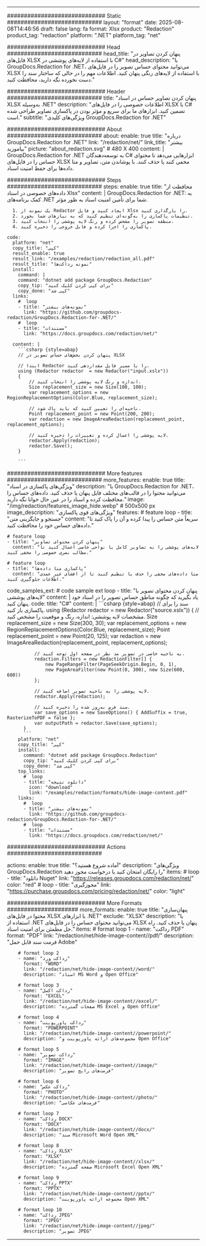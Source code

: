 
---
############################# Static ############################
layout: "format"
date:  2025-08-08T14:46:56
draft: false
lang: fa
format: Xlsx
product: "Redaction"
product_tag: "redaction"
platform: ".NET"
platform_tag: "net"

############################# Head ############################
head_title: "پنهان کردن تصاویر در فایل‌های XLSX با استفاده از لایه‌های پوششی در C#"
head_description: "با GroupDocs.Redaction for .NET، می‌توانید محتوای حساس تصویر را در فایل‌های XLSX با استفاده از لایه‌های رنگی پنهان کنید. اطلاعات مهم را در حالی که ساختار سند را دست نخورده نگه دارید، محافظت کنید."

############################# Header ############################
title: "پنهان کردن تصاویر حساس در اسناد XLSX به‌وسیله .NET" 
description: "اطلاعات خصوصی را در فایل‌های XLSX با C# تضمین کنید. ابزارهای ما برای سریع و مؤثر بودن در پاکسازی تصاویر طراحی شده است."
subtitle: "ویژگی‌های کلیدی GroupDocs.Redaction for .NET" 

############################# About ############################
about:
    enable: true
    title: "درباره GroupDocs.Redaction for .NET"
    link: "/redaction/net/"
    link_title: "بیشتر بیاموزید"
    picture: "about_redaction.svg" # 480 X 400
    content: |
       GroupDocs.Redaction for .NET به توسعه‌دهندگان C# ابزارهایی می‌دهد تا محتوای حساس را در فایل‌های XLSX مخفی کنند یا حذف کنند. با پوشاندن متن، تصاویر و متا داده‌ها برای حفظ امنیت اسناد.

############################# Steps ############################
steps:
    enable: true
    title: "محافظت از داده‌های خصوصی در اسناد Xlsx"
    content: |
      GroupDocs.Redaction for .NET: به کمک برنامه‌های .NET شما برای تأمین امنیت اسناد به طور مؤثر.
      
      1. یک نمونه از Redactor ایجاد کنید و فایل Xlsx را بارگذاری کنید.
      2. تنظیمات پاکسازی را به‌گونه‌ای تنظیم کنید که به نیازهای شما بخورد.
      3. منطقه تصویر را مشخص کرده و رنگ لایه پوششی را انتخاب کنید.
      4. پاکسازی را اجرا کرده و فایل خروجی را ذخیره کنید.
   
    code:
      platform: "net"
      copy_title: "کپی"
      result_enable: true
      result_link: "/examples/redaction/redaction_all.pdf"
      result_title: "نمونه رداکت‌ها"
      install:
        command: |
        command: "dotnet add package GroupDocs.Redaction"
        copy_tip: "برای کپی کردن کلیک کنید"
        copy_done: "کپی شد"
      links:
        #  loop
        - title: "نمونه‌های بیشتر"
          link: "https://github.com/groupdocs-redaction/GroupDocs.Redaction-for-.NET/"
        #  loop
        - title: "مستندات"
          link: "https://docs.groupdocs.com/redaction/net/"
          
      content: |
        ```csharp {style=abap}
        // پنهان کردن بخش‌های حساس تصویر در XLSX

        // ابتدا Redactor را با مسیر فایل مقداردهی کنید.
        using (Redactor redactor  = new Redactor("input.xslx"))
        {
            // اندازه و رنگ لایه پوششی را انتخاب کنید.
            Size replacement_size = new Size(100, 100);
            var replacement_options = new RegionReplacementOptions(Color.Blue, replacement_size);

            // ناحیه‌ای را تعیین کنید که باید پاک شود.
            Point replacement_point = new Point(200, 200);
            var redaction = new ImageAreaRedaction(replacement_point, replacement_options);
            
            // لایه پوششی را اعمال کرده و تغییرات را ذخیره کنید.
            redactor.Apply(redaction);
            redactor.Save();
        }
        
        ```            


############################# More features ############################
more_features:
  enable: true
  title: "ویژگی‌های پاکسازی در اسناد"
  description: "با GroupDocs.Redaction for .NET، می‌توانید محتوا را در قالب‌های مختلف فایل پنهان یا حذف کنید. داده‌های حساس را محافظت کرده و اسناد را در عین حال خوانا نگه دارید."
  image: "/img/redaction/features_image_hide.webp" # 500x500 px
  image_description: "ویژگی‌های قوی پاکسازی"
  features:
    # feature loop
    - title: "جستجو و جایگزینی متن"
      content: "سریعاً متن حساس را پیدا کرده و آن را پاک کنید تا داده‌های حساس خود را محافظت کنید."

    # feature loop
    - title: "پنهان کردن محتوای تصاویر"
      content: "لایه‌های پوششی را به تصاویر کامل یا نواحی خاصی اعمال کنید تا مطالب بصری خصوصی را مخفی کنید."

    # feature loop
    - title: "پاکسازی متا داده‌ها"
      content: "متا داده‌های مخفی را حذف یا تنظیم کنید تا از افشای غیر عمدی اطلاعات جلوگیری کنید."
      
  code_samples_ext:
    # code sample ext loop
    - title: "پنهان کردن محتوای تصویر با لایه‌های پوششی"
      content: |
        یاد بگیرید که چگونه مناطق حساس تصویر را در اسناد خود پنهان کنید.
      code:
        title: "C#"
        content: |
          ```csharp {style=abap}
          //  سند را برای پاکسازی باز کنید.
          using (Redactor redactor  = new Redactor("source.xslx"))
          {
              // مشخصات لایه پوششی: اندازه، رنگ و موقعیت را مشخص کنید.
              Size replacement_size = new Size(300, 30);
              var replacement_options = new RegionReplacementOptions(Color.Blue, replacement_size);
              Point replacement_point = new Point(20, 125);
              var redaction = new ImageAreaRedaction(replacement_point, replacement_options);
 
              // به ناحیه خاصی در تصویر مد نظر در صفحه اول توجه کنید.
              redaction.Filters = new RedactionFilter[] {
                  new PageRangeFilter(PageSeekOrigin.Begin, 0, 1),
                  new PageAreaFilter(new Point(0, 300), new Size(600, 600))
              };

              // لایه پوششی را به ناحیه تصویر اضافه کنید.
              redactor.Apply(redaction);

              // سند فرم به‌روز شده را ذخیره کنید.
              var save_options = new SaveOptions() { AddSuffix = true, RasterizeToPDF = false };
              var outputPath = redactor.Save(save_options);
          }
          ```
        platform: "net"
        copy_title: "کپی"
        install:
          command: "dotnet add package GroupDocs.Redaction"
          copy_tip: "برای کپی کردن کلیک کنید"
          copy_done: "کپی شد"
        top_links:
          #  loop
          - title: "دانلود نتیجه"
            icon: "download"
            link: "/examples/redaction/formats/hide-image-content.pdf"
        links:
          #  loop
          - title: "نمونه‌های بیشتر"
            link: "https://github.com/groupdocs-redaction/GroupDocs.Redaction-for-.NET/"
          #  loop
          - title: "مستندات"
            link: "https://docs.groupdocs.com/redaction/net/"


############################# Actions ############################

actions:
  enable: true
  title: "آماده شروع هستید؟"
  description: "ویژگی‌های GroupDocs.Redaction را رایگان امتحان کنید یا درخواست مجوز دهید"
  items:
    #  loop
    - title: "دانلود Nuget"
      link: "https://releases.groupdocs.com/redaction/net/"
      color: "red"
        #  loop
    - title: "مجوزگیری"
      link: "https://purchase.groupdocs.com/pricing/redaction/net/"
      color: "light"


############################# More Formats #####################
more_formats:
    enable: true
    title: "پنهان‌سازی محتوا در فایل‌های XLSX با ابزارهای .NET"
    exclude: "XLSX"
    description: "با استفاده از .NET می‌توانید محتوای حساس را در فایل‌های XLSX پنهان یا حذف کنید. راه حل مطمئن برای امنیت اسناد."
    items: 
        # format loop 1
        - name: "رداکت PDF"
          format: "PDF"
          link: "/redaction/net/hide-image-content//pdf/"
          description: "فرمت سند قابل حمل Adobe"

        # format loop 2
        - name: "رداکت ورد"
          format: "WORD"
          link: "/redaction/net/hide-image-content//word/"
          description: "اسناد MS Word و Open Office"
          
        # format loop 3
        - name: "رداکت اکسل"
          format: "EXCEL"
          link: "/redaction/net/hide-image-content//excel/"
          description: "صفحات گسترده MS Excel و Open Office"

        # format loop 4
        - name: "رداکت پاورپوینت"
          format: "POWERPOINT"
          link: "/redaction/net/hide-image-content//powerpoint/"
          description: "مجموعه‌های ارائه پاورپوینت و Open Office"

        # format loop 5
        - name: "رداکت تصویر"
          format: "IMAGE"
          link: "/redaction/net/hide-image-content//image/"
          description: "فرمت‌های رایج تصویر"

        # format loop 6
        - name: "رداکت عکس"
          format: "PHOTO"
          link: "/redaction/net/hide-image-content//photo/"
          description: "فرمت‌های عکاسی"

        # format loop 7
        - name: "رداکت DOCX"
          format: "DOCX"
          link: "/redaction/net/hide-image-content//docx/"
          description: "سند Microsoft Word Open XML"
          
        # format loop 8
        - name: "رداکت XLSX"
          format: "XLSX"
          link: "/redaction/net/hide-image-content//xlsx/"
          description: "صفحه گسترده Microsoft Excel Open XML"
          
        # format loop 9
        - name: "رداکت PPTX"
          format: "PPTX"
          link: "/redaction/net/hide-image-content//pptx/"
          description: "مجموعه ارائه پاورپوینت Open XML"

        # format loop 10
        - name: "رداکت JPEG"
          format: "JPEG"
          link: "/redaction/net/hide-image-content//jpeg/"
          description: "تصویر JPEG"


---